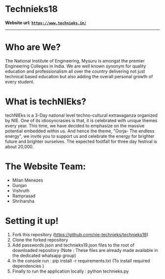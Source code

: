 # Technieks18
**Website url: [`https://www.technieks.in/`](https://www.technieks.in/)**


----------


# Who are We?

The National Institute of Engineering, Mysuru is amongst the premier Engineering
Colleges in India. We are well known synonym for quality education and professionalism
all over the country delivering not just technical based education but also adding
the overall personal growth of every student.

# What is techNIEks?

techNIEks is a 3-Day national level techno-cultural extravaganza organized by NIE. One of its idiosyncrasies is that, it is celebrated with unique themes every year. This time, we have decided to emphasize on the massive potential embedded within us. And hence the theme, "Oorja- The endless energy", we invite you to support us and celebrate the energy for brighter future and brighter ourselves. The expected footfall for three day festival is about 20,000.

# The Website Team:

 - Milan Menezes
 - Gunjan
 - Vishruth
 - Ramprasad
 - Shriharsha

# Setting it up!

1. Fork this repository (https://github.com/nie-technieks/technieks19)
2. Clone the forked repository
3. Add passwords.json and technieks19.json files to the root of downloaded repository
   (Note : These files are already made available in the dedicated whatsapp group)
4. In the console run : pip install -r requirements.txt (To install required dependencies )
5. Finally to run the application locally : python technieks.py

